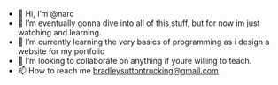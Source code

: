 - 👋 Hi, I’m @narc
- 👀 I’m eventually gonna dive into all of this stuff, but for now im just watching and learning.
- 🌱 I’m currently learning the very basics of programming as i design a website for my portfolio 
- 💞️ I’m looking to collaborate on anything if youre willing to teach.
- 📫 How to reach me bradleysuttontrucking@gmail.com 

<!---
Narcizizztmusik/Narcizizztmusik is a ✨ special ✨ repository because its `README.md` (this file) appears on your GitHub profile.
You can click the Preview link to take a look at your changes.
--->
